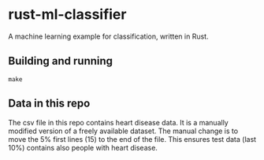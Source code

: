 # rust-ml-classifier
A machine learning example for classification, written in Rust.

## Building and running
```Shell
make
```

## Data in this repo
The csv file in this repo contains heart disease data.
It is a manually modified version of a freely available dataset.
The manual change is to move the 5% first lines (15) to the end of the file.
This ensures test data (last 10%) contains also people with heart disease.
